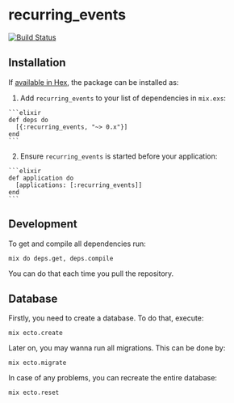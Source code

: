 # recurring_events

[![Build Status](https://travis-ci.org/KamilLelonek/recurring_events.svg?branch=master)](https://travis-ci.org/KamilLelonek/recurring_events)

## Installation

If [available in Hex](https://hex.pm/docs/publish), the package can be installed as:

  1. Add `recurring_events` to your list of dependencies in `mix.exs`:

    ```elixir
    def deps do
      [{:recurring_events, "~> 0.x"}]
    end
    ```

  2. Ensure `recurring_events` is started before your application:

    ```elixir
    def application do
      [applications: [:recurring_events]]
    end
    ```

## Development

To get and compile all dependencies run:

    mix do deps.get, deps.compile

You can do that each time you pull the repository.

## Database

Firstly, you need to create a database. To do that, execute:

    mix ecto.create

Later on, you may wanna run all migrations. This can be done by:

    mix ecto.migrate

In case of any problems, you can recreate the entire database:

    mix ecto.reset
